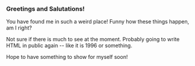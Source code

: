 ### Greetings and Salutations!

You have found me in such a weird place! Funny how these things happen, am I right? 

Not sure if there is much to see at the moment. Probably going to write HTML in public again -- like it is 1996 or something.

Hope to have something to show for myself soon!
